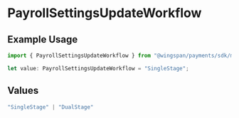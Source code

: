 # PayrollSettingsUpdateWorkflow

## Example Usage

```typescript
import { PayrollSettingsUpdateWorkflow } from "@wingspan/payments/sdk/models/shared";

let value: PayrollSettingsUpdateWorkflow = "SingleStage";
```

## Values

```typescript
"SingleStage" | "DualStage"
```